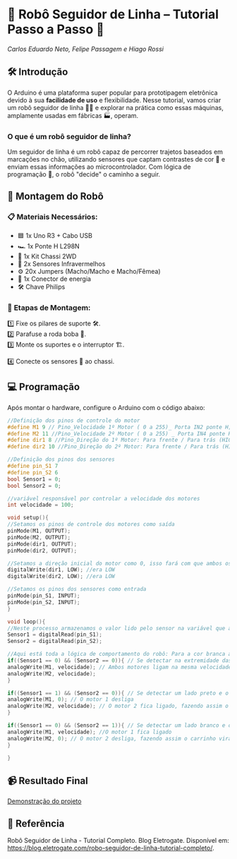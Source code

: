 # 🤖 **Robô Seguidor de Linha – Tutorial Passo a Passo** 🚗  
_Carlos Eduardo Neto, Felipe Passagem e Hiago Rossi_  


## 🛠️ **Introdução**  

O Arduino é uma plataforma super popular para prototipagem eletrônica devido à sua **facilidade de uso** e flexibilidade. Nesse tutorial, vamos criar um robô seguidor de linha 🚶‍♂️ e explorar na prática como essas máquinas, amplamente usadas em fábricas 🏭, operam.

### O que é um robô seguidor de linha?  
Um seguidor de linha é um robô capaz de percorrer trajetos baseados em marcações no chão, utilizando sensores que captam contrastes de cor 🎨 e enviam essas informações ao microcontrolador. Com lógica de programação 🔧, o robô "decide" o caminho a seguir.


## 🧩 **Montagem do Robô**  

### 📋 **Materiais Necessários:**  
- 🟦 1x Uno R3 + Cabo USB  
- 🏎️ 1x Ponte H L298N  
- 🚗 1x Kit Chassi 2WD  
- 👀 2x Sensores Infravermelhos  
- ⚙️ 20x Jumpers (Macho/Macho e Macho/Fêmea)  
- 🔌 1x Conector de energia
- 🛠️ Chave Philips

### 🔧 **Etapas de Montagem:**  
1️⃣ Fixe os pilares de suporte 🛠️.  
2️⃣ Parafuse a roda boba 🔩.  
3️⃣ Monte os suportes e o interruptor 🏗️.

4️⃣ Conecte os sensores 📡 ao chassi.  


## 💻 **Programação**  

Após montar o hardware, configure o Arduino com o código abaixo:  

```cpp
//Definição dos pinos de controle do motor
#define M1 9 // Pino_Velocidade 1º Motor ( 0 a 255)_ Porta IN2 ponte H;
#define M2 11 //Pino_Velocidade 2º Motor ( 0 a 255) _ Porta IN4 ponte H;
#define dir1 8 //Pino_Direção do 1º Motor: Para frente / Para trás (HIGH ou LOW)_ porta IN1 ponte H;
#define dir2 10 //Pino_Direção do 2º Motor: Para frente / Para trás (HIGH ou LOW)_ porta IN3 ponte H;

//Definição dos pinos dos sensores
#define pin_S1 7
#define pin_S2 6
bool Sensor1 = 0;
bool Sensor2 = 0;

//variável responsável por controlar a velocidade dos motores
int velocidade = 100;

void setup(){
//Setamos os pinos de controle dos motores como saída
pinMode(M1, OUTPUT);
pinMode(M2, OUTPUT);
pinMode(dir1, OUTPUT);
pinMode(dir2, OUTPUT);

//Setamos a direção inicial do motor como 0, isso fará com que ambos os motores girem para frente
digitalWrite(dir1, LOW); //era LOW
digitalWrite(dir2, LOW); //era LOW

//Setamos os pinos dos sensores como entrada
pinMode(pin_S1, INPUT);
pinMode(pin_S2, INPUT);
}

void loop(){
//Neste processo armazenamos o valor lido pelo sensor na variável que armazena tais dados.
Sensor1 = digitalRead(pin_S1);
Sensor2 = digitalRead(pin_S2);

//Aqui está toda a lógica de comportamento do robô: Para a cor branca atribuímos o valor 0 e, para a cor preta, o valor 1.
if((Sensor1 == 0) && (Sensor2 == 0)){ // Se detectar na extremidade das faixas duas cores brancas
analogWrite(M1, velocidade); // Ambos motores ligam na mesma velocidade
analogWrite(M2, velocidade);
}

if((Sensor1 == 1) && (Sensor2 == 0)){ // Se detectar um lado preto e o outro branco
analogWrite(M1, 0); // O motor 1 desliga
analogWrite(M2, velocidade); // O motor 2 fica ligado, fazendo assim o carrinho virar
}

if((Sensor1 == 0) && (Sensor2 == 1)){ // Se detectar um lado branco e o outro preto
analogWrite(M1, velocidade); //O motor 1 fica ligado
analogWrite(M2, 0); // O motor 2 desliga, fazendo assim o carrinho virar no outro sentido
}

}
```


## 📹 **Resultado Final**  
 <a href="https://youtu.be/tIgl5hv3SBc?si=0pmizhn4D5mV7-Ej">Demonstração do projeto</a> 


## 📎 **Referência** 
Robô Seguidor de Linha - Tutorial Completo. Blog Eletrogate. Disponível em: <https://blog.eletrogate.com/robo-seguidor-de-linha-tutorial-completo/>.
